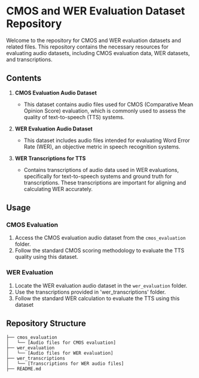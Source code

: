 # CMOS and WER Evaluation Dataset Repository

Welcome to the repository for CMOS and WER evaluation datasets and related files. This repository contains the necessary resources for evaluating audio datasets, including CMOS evaluation data, WER datasets, and transcriptions.

## Contents

1. **CMOS Evaluation Audio Dataset**
    - This dataset contains audio files used for CMOS (Comparative Mean Opinion Score) evaluation, which is commonly used to assess the quality of text-to-speech (TTS) systems.

2. **WER Evaluation Audio Dataset**
    - This dataset includes audio files intended for evaluating Word Error Rate (WER), an objective metric in speech recognition systems.

3. **WER Transcriptions for TTS**
    - Contains transcriptions of audio data used in WER evaluations, specifically for text-to-speech systems and ground truth for transcriptions. These transcriptions are important for aligning and calculating WER accurately.



## Usage

### CMOS Evaluation
1. Access the CMOS evaluation audio dataset from the `cmos_evaluation` folder.
2. Follow the standard CMOS scoring methodology to evaluate the TTS quality using this dataset.

### WER Evaluation
1. Locate the WER evaluation audio dataset in the `wer_evaluation` folder.
2. Use the  transcriptions provided in 'wer_transcriptions' folder.
3. Follow the standard WER calculation to evaluate the TTS using this dataset

## Repository Structure
```
├── cmos_evaluation
│   └── [Audio files for CMOS evaluation]
├── wer_evaluation
│   └── [Audio files for WER evaluation]
├── wer_transcriptions
│   └── [Transcriptions for WER audio files]
├── README.md
```

